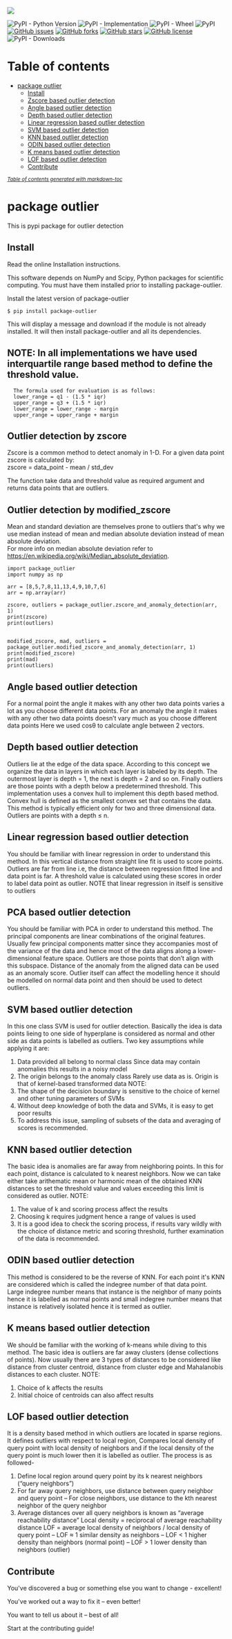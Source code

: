 <img  src="logo.png" /> 


![PyPI - Python Version](https://img.shields.io/pypi/pyversions/package-outlier)
![PyPI - Implementation](https://img.shields.io/pypi/implementation/package-outlier)
![PyPI - Wheel](https://img.shields.io/pypi/wheel/package-outlier)
![PyPI](https://img.shields.io/pypi/v/package-outlier?style=flat-square)
[![GitHub issues](https://img.shields.io/github/issues/amit22666/package-outlier)](https://github.com/amit22666/package-outlier/issues)
[![GitHub forks](https://img.shields.io/github/forks/amit22666/package-outlier?style=social)](https://github.com/amit22666/package-outlier/network)
[![GitHub stars](https://img.shields.io/github/stars/amit22666/package-outlier)](https://github.com/amit22666/package-outlier/stargazers)
[![GitHub license](https://img.shields.io/github/license/amit22666/package-outlier?style=flat-square)](https://github.com/amit22666/package-outlier/blob/main/LICENSE)
![PyPI - Downloads](https://img.shields.io/pypi/dm/package-outlier)

# Table of contents

- [package outlier](#package-outlier)
  * [Install](#install)
  * [Zscore based outlier detection](#outlier-detection-by-zscore)
  * [Angle based outlier detection](#angle-based-outlier-detection)
  * [Depth based outlier detection](#depth-based-outlier-detection)
  * [Linear regression based outlier detection](#linear-regression-based-outlier-detection)
  * [SVM based outlier detection](#svm-based-outlier-detection)
  * [KNN based outlier detection](#knn-based-outlier-detection)
  * [ODIN based outlier detection](#odin-based-outlier-detection)
  * [K means based outlier detection](#k-means-based-outlier-detection)
  * [LOF based outlier detection](#lof-based-outlier-detection)
  * [Contribute](#contribute)

<small><i><a href='http://ecotrust-canada.github.io/markdown-toc/'>Table of contents generated with markdown-toc</a></i></small>

# package outlier
 This is pypi package for outlier detection 
 
## Install
Read the online Installation instructions.

This software depends on NumPy and Scipy, Python packages for scientific computing. You must have them installed prior to installing package-outlier.

Install the latest version of package-outlier

```$ pip install package-outlier```

This will display a message and download if the module is not already installed. It will then install package-outlier and all its dependencies.

## NOTE: In all implementations we have used interquartile range based method to define the threshold value. 
      The formula used for evaluation is as follows:
      lower_range = q1 - (1.5 * iqr)
      upper_range = q3 + (1.5 * iqr)
      lower_range = lower_range - margin
      upper_range = upper_range + margin


## Outlier detection by zscore
Zscore is a common method to detect anomaly in 1-D.
For a given data point zscore is calculated by:\
zscore = data_point - mean / std_dev

The function take data and threshold value as required argument and returns data points that are outliers.

## Outlier detection by modified_zscore
Mean and standard deviation are themselves prone to outliers that's why we use median instead of mean and median absolute deviation instead of mean absolute deviation.\
For more info on median absolute deviation refer to https://en.wikipedia.org/wiki/Median_absolute_deviation.

```
import package_outlier
import numpy as np

arr = [8,5,7,8,11,13,4,9,10,7,6]
arr = np.array(arr)

zscore, outliers = package_outlier.zscore_and_anomaly_detection(arr, 1)
print(zscore)
print(outliers)


modified_zscore, mad, outliers = package_outlier.modified_zscore_and_anomaly_detection(arr, 1)
print(modified_zscore)
print(mad)
print(outliers)

```

## Angle based outlier detection
For a normal point the angle it makes with any other two data points varies a lot as you choose
different data points.
For an anomaly the angle
it makes with any other two data
points doesn’t vary much as you
choose different data points
Here we used cosθ to calculate angle between 2 vectors.

## Depth based outlier detection
 Outliers lie at the edge of the data space. According to this concept we organize the data in layers
in which each layer is labeled by its depth. The outermost layer is depth = 1, the next is
depth = 2 and so on. Finally outliers are those points with a depth below a predetermined threshold.
This implementation uses a convex hull to implement this depth based method. Convex hull is defined as the smallest convex set that contains the data.
This method is typically efficient only for two and three dimensional data. Outliers are points with a depth ≤ n.

## Linear regression based outlier detection
You should be familiar with linear regression in order to understand this method. In this vertical distance from straight line fit is used to score points.
Outliers are far from line i.e, the distance between regression fitted line and data point is far. A threshold value is calculated using these scores in order to label data point as outlier. 
NOTE that linear regression in itself is sensitive to outliers


## PCA based outlier detection

You should be familiar with PCA in order to understand this method.
The principal components are linear combinations of the original features.
Usually few principal components matter since they accompanies most of the variance of the data and hence most of the data aligns along a lower-dimensional feature space.
Outliers are those points that don’t align with this subspace. Distance of the anomaly from the aligned data can be used as an anomaly score. Outlier itself can affect the modelling 
hence it should be modelled on normal data point and then should be used to detect outliers.

## SVM based outlier detection
In this one class SVM is used for outlier detection. Basically the idea is data points lieing to one side of hyperplane is considered as normal 
and other side as data points is labelled as outliers. Two key assumptions while applying it are:
1. Data provided all belong to normal class
   Since data may contain anomalies this results in a noisy model
2. The origin belongs to the anomaly class
   Rarely use data as is. Origin is that of kernel-based transformed data 
NOTE:
1. The shape of the decision boundary is sensitive to the choice of kernel and
other tuning parameters of SVMs
2. Without deep knowledge of both the data and SVMs, it is easy to get poor
results
3. To address this issue, sampling of subsets of the data and averaging of scores
is recommended.

## KNN based outlier detection
The basic idea is anomalies are far away from neighboring points. In this for each point, distance is calculated to k nearest neighbors.
Now we can take either take arithematic mean or harmonic mean of the obtained KNN distances to set the threshold value and values
exceeding this limit is considered as outlier.
NOTE: 
1. The value of k and scoring process affect the results
2. Choosing k requires judgment hence a range of values is used
3. It is a good idea to check the scoring process, if results vary wildly with the choice of distance metric and scoring threshold,
further examination of the data is recommended.

## ODIN based outlier detection
This method is considered to be the reverse of KNN. For each point it's KNN are considered which is called the indegree number of that data point.
Large indegree number means that instance is the neighbor of many points hence it is labelled as normal points and small indegree number means that instance is relatively isolated
hence it is termed as outlier.

## K means based outlier detection
We should be familiar with the working of k-means while diving to this method.
The basic idea is outliers are far away clusters (dense collections of points).
Now usually there are 3 types of distances to be considered like distance from cluster centroid,
distance from cluster edge and Mahalanobis distances to each cluster. 
NOTE: 
1. Choice of k affects the results
2. Initial choice of centroids can also affect results

## LOF based outlier detection
It is a density based method in which outliers are located in sparse regions. It defines outliers with respect to local region, Compares local density of query point with local density of neighbors
 and if the local density of the query point is much lower then it is labelled as outlier.
The process is as followed- 
1. Define local region around query point by its k nearest neighbors (“query
neighbors”)
2. For far away query neighbors, use distance between query neighbor and
query point
– For close neighbors, use distance to the kth nearest neighbor of the query neighbor
3.  Average distances over all query neighbors is known as “average reachability distance”
    Local density = reciprocal of average reachability distance
    LOF = average local density of neighbors / local density of query point
   – LOF ≈ 1 similar density as neighbors
   – LOF < 1 higher density than neighbors (normal point)
   – LOF > 1 lower density than neighbors (outlier)


## Contribute
You've discovered a bug or something else you want to change - excellent!

You've worked out a way to fix it – even better!

You want to tell us about it – best of all!

Start at the contributing guide!


